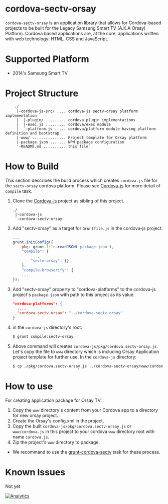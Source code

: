 # cordova-sectv-orsay
`cordova-sectv-orsay` is an application library that allows for Cordova-based projects to be built for the Legacy Samsung Smart TV (A.K.A Orsay) Platform.
Cordova based applications are, at the core, applications written with web technology: HTML, CSS and JavaScript.

# Supported Platform
* 2014's Samsung Smart TV

# Project Structure
```
    ./
     |-cordova-js-src/ .... cordova-js sectv-orsay platform implementation
     |  |-plugin/ ......... cordova plugin implementations
     |  |-exec.js ......... cordova/exec module
     |  `-platform.js ..... cordova/platform module having platform definition and bootstrap
     |-www/ ............... Project template for Orsay platform
     |-package.json ....... NPM package configuration
     '-README.md .......... this file
```

# How to Build
This section describes the build process which creates `cordova.js` file for the `sectv-orsay` cordova platform.
Please see [Cordova-js](http://github.com/apache/cordova-js) for more detail of `compile` task.
1. Clone the [Cordova-js](http://github.com/apache/cordova-js) project as sibling of this project.
    ```
    ./
     |-cordova-js
     `-cordova-sectv-orsay
    ```

2. Add "sectv-orsay" as a target for `Gruntfile.js` in the cordova-js project.
    ```js
    ...
    grunt.initConfig({
        pkg: grunt.file.readJSON('package.json'),
        "compile": {
            ...,
            "sectv-orsay": {}
        },
        "compile-browserify": {
        ...
    });
    ```

3. Add "sectv-orsay" property to "cordova-platforms" to the cordova-js project's `package.json` with path to this project as its value.
    ```JSON
    "cordova-platforms": {
      ...,
      "cordova-sectv-orsay": "../cordova-sectv-orsay"
    }
    ```
4. in the `cordova-js` directory's root:
    ```sh
    $ grunt compile:sectv-orsay
    ```

5. Above command will creates `cordova-js/pkg/cordova.sectv-orsay.js`. Let's copy the file to `www` directory which is including Orsay Application project template for further use. In the `cordova-js` directory:
    ```sh
    $ cp ./pkg/cordova.sectv-orsay.js ../cordova-sectv-orsay/www/cordova.js
    ```

# How to use
For creating application package for Orsay TV:

1. Copy the `www` directory's content from your Cordova app to a directory for new orsay project.
2. Create the Orsay's config.xml in the project.
3. Copy the built `cordova-js/pkg/cordova.sectv-orsay.js` or `www/cordova.js` in this project to your cordova `www` directory root with name `cordova.js`.
4. Zip the project's `www` directory to package.

* We recommand to use the [grunt-cordova-sectv](http://github.com/Samsung/grunt-cordova-sectv) task for these process.

# Known Issues
Not yet

[![Analytics](https://ga-beacon.appspot.com/UA-70262254-1/cordova-sectv-tizen/README)](https://github.com/igrigorik/ga-beacon)
